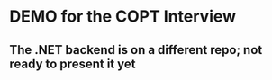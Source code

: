 # DEMO for the COPT Interview

## The .NET backend is on a different repo; not ready to present it yet
